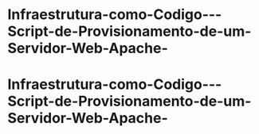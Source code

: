 # Infraestrutura-como-Codigo---Script-de-Provisionamento-de-um-Servidor-Web-Apache-
# Infraestrutura-como-Codigo---Script-de-Provisionamento-de-um-Servidor-Web-Apache-
